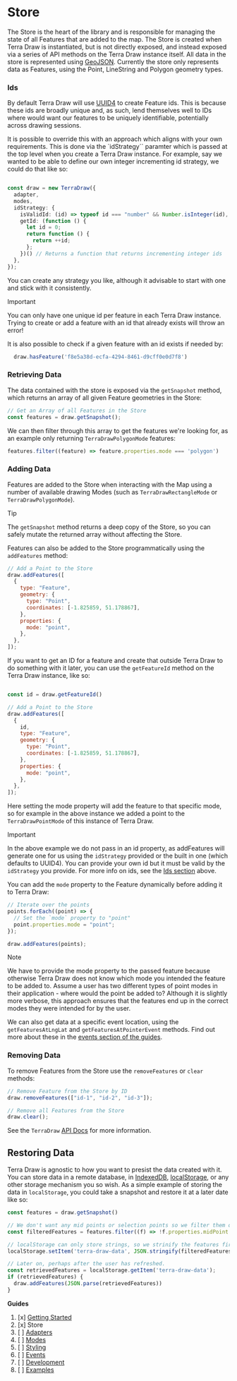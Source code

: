  # Store

The Store is the heart of the library and is responsible for managing the state of all Features that are added to the map. The Store is created when Terra Draw is instantiated, but is not directly exposed, and instead exposed via a series of API methods on the Terra Draw instance itself. All data in the store is represented using [GeoJSON](https://en.wikipedia.org/wiki/GeoJSON). Currently the store only represents data as Features, using the Point, LineString and Polygon geometry types.


### Ids

By default Terra Draw will use [UUID4](https://en.wikipedia.org/wiki/Universally_unique_identifier#Version_4_(random)) to create Feature ids. This is because these ids are broadly unique and, as such, lend themselves well to IDs where would want our features to be uniquely identifiable, potentially across drawing sessions.
 
It is possible to override this with an approach which aligns with your own requirements. This is done via the `idStrategy`` paramter which is passed at the top level when you create a Terra Draw instance. For example, say we wanted to be able to define our own integer incrementing id strategy, we could do that like so:

```typescript

const draw = new TerraDraw({
  adapter,
  modes,
  idStrategy: {
    isValidId: (id) => typeof id === "number" && Number.isInteger(id),
    getId: (function () {
      let id = 0;
      return function () {
        return ++id;
      };
    })() // Returns a function that returns incrementing integer ids
  },
});
```

You can create any strategy you like, although it advisable to start with one and stick with it consistently.

> [!IMPORTANT]
> You can only have one unique id per feature in each Terra Draw instance. Trying to create or add a feature with an id that already exists will throw an error!

It is also possible to check if a given feature with an id exists if needed by:

```typescript
  draw.hasFeature('f8e5a38d-ecfa-4294-8461-d9cff0e0d7f8')
```

### Retrieving Data

The data contained with the store is exposed via the `getSnapshot` method, which returns an array of all given Feature geometries in the Store:

```javascript
// Get an Array of all Features in the Store
const features = draw.getSnapshot();
```

We can then filter through this array to get the features we're looking for, as an example only returning `TerraDrawPolygonMode` features:

```javascript
features.filter((feature) => feature.properties.mode === 'polygon')
```

### Adding Data

Features are added to the Store when interacting with the Map using a number of available drawing Modes (such as `TerraDrawRectangleMode` or `TerraDrawPolygonMode`).

> [!TIP]
> The `getSnapshot` method returns a deep copy of the Store, so you can safely mutate the returned array without affecting the Store.

Features can also be added to the Store programmatically using the `addFeatures` method:

```javascript
// Add a Point to the Store
draw.addFeatures([
  {
    type: "Feature",
    geometry: {
      type: "Point",
      coordinates: [-1.825859, 51.178867],
    },
    properties: {
      mode: "point",
    },
  },
]);
```

If you want to get an ID for a feature and create that outside Terra Draw to do something with it later, you can use the `getFeatureId` method on the Terra Draw instance, like so:

```javascript

const id = draw.getFeatureId()

// Add a Point to the Store
draw.addFeatures([
  {
    id,
    type: "Feature",
    geometry: {
      type: "Point",
      coordinates: [-1.825859, 51.178867],
    },
    properties: {
      mode: "point",
    },
  },
]);
```

Here setting the mode property will add the feature to that specific mode, so for example in the above instance we added a point to the `TerraDrawPointMode` of this instance of Terra Draw. 

> [!IMPORTANT]
> In the above example we do not pass in an id property, as addFeatures will generate one for us using the `idStrategy` provided or the built in one (which defaults to UUID4). You can provide your own id but it must be valid by the `idStrategy` you provide. For more info on ids, see the [Ids section](./2.STORE.md#ids) above.

You can add the `mode` property to the Feature dynamically before adding it to Terra Draw:

```javascript
// Iterate over the points
points.forEach((point) => {
  // Set the `mode` property to "point"
  point.properties.mode = "point";
});

draw.addFeatures(points);
```

> [!NOTE]
> We have to provide the mode property to the passed feature because otherwise Terra Draw does not know which mode you intended the feature to be added to. Assume a user has two different types of point modes in their application - where would the point be added to? Although it is slightly more verbose, this approach ensures that the features end up in the correct modes they were intended for by the user.


We can also get data at a specific event location, using the `getFeaturesAtLngLat` and `getFeaturesAtPointerEvent` methods. Find out more about these in the [events section of the guides](./6.EVENTS.md).

### Removing Data

To remove Features from the Store use the `removeFeatures` or `clear` methods:

```javascript
// Remove Feature from the Store by ID
draw.removeFeatures(["id-1", "id-2", "id-3"]);

// Remove all Features from the Store
draw.clear();
```

See the `TerraDraw` [API Docs](https://jameslmilner.github.io/terra-draw/classes/TerraDraw.html) for more information.

## Restoring Data 

Terra Draw is agnostic to how you want to presist the data created with it. You can store data in a remote database, in [IndexedDB](https://developer.mozilla.org/en-US/docs/Web/API/IndexedDB_API), [localStorage](https://developer.mozilla.org/en-US/docs/Web/API/Window/localStorage), or any other storage mechanism you so wish. As a simple example of storing the data in `localStorage`, you could take a snapshot and restore it at a later date like so:

```javascript
const features = draw.getSnapshot()

// We don't want any mid points or selection points so we filter them out
const filteredFeatures = features.filter((f) => !f.properties.midPoint && !f.properties.selectionPoint)

// localStorage can only store strings, so we strinify the features first
localStorage.setItem('terra-draw-data', JSON.stringify(filteredFeatures));

// Later on, perhaps after the user has refreshed.
const retrievedFeatures = localStorage.getItem('terra-draw-data');
if (retrievedFeatures) {
  draw.addFeatures(JSON.parse(retrievedFeatures))
}
```

**Guides**

1. [x] [Getting Started](./1.GETTING_STARTED.md)
2. [x] Store 
3. [ ] [Adapters](./3.ADAPTERS.md)
4. [ ] [Modes](./4.MODES.md)
5. [ ] [Styling](./5.STYLING.md)
6. [ ] [Events](./6.EVENTS.md)
7. [ ] [Development](./7.DEVELOPMENT.md)
8. [ ] [Examples](./8.EXAMPLES.md)